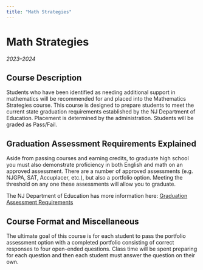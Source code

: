 ```yaml
---
title: "Math Strategies"
---
```


# Math Strategies
_2023–2024_

## Course Description
Students who have been identified as needing additional support in mathematics will be recommended for and placed into the Mathematics Strategies course. This course is designed to prepare students to meet the current state graduation requirements established by the NJ Department of Education. Placement is determined by the administration. Students will be graded as Pass/Fail.


## Graduation Assessment Requirements Explained
Aside from passing courses and earning credits, to graduate high school you must also demonstrate proficiency in both English and math on an approved assessment. There are a number of approved assessments (e.g. NJGPA, SAT, Accuplacer, etc.), but also a portfolio option. Meeting the threshold on any one these assessments will allow you to graduate. 

The NJ Department of Education has more information here: [Graduation Assessment Requirements](https://www.nj.gov/education/assessment/requirements/)

## Course Format and Miscellaneous
The ultimate goal of this course is for each student to pass the portfolio assessment option with a completed portfolio consisting of correct responses to four open-ended questions. Class time will be spent preparing for each question and then each student must answer the question on their own.